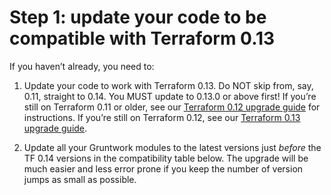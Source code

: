 # Step 1: update your code to be compatible with Terraform 0.13

If you haven’t already, you need to:

1.  Update your code to work with Terraform 0.13. Do NOT skip from, say, 0.11, straight to 0.14. You MUST update to
    0.13.0 or above first! If you’re still on Terraform 0.11 or older, see our
    [Terraform 0.12 upgrade guide](https://docs.gruntwork.io/guides/upgrading-to-tf12-tg19/) for instructions. If you’re
    still on Terraform 0.12, see our [Terraform 0.13
    upgrade guide](https://gruntwork.io/guides/upgrades/how-to-update-to-terraform-13/).

2.  Update all your Gruntwork modules to the latest versions just _before_ the TF 0.14 versions in the compatibility
    table below. The upgrade will be much easier and less error prone if you keep the number of version jumps as small
    as possible.


<!-- ##DOCS-SOURCER-START
{"sourcePlugin":"Local File Copier","hash":"a66675bcbe61a5b7156664e8106fa708"}
##DOCS-SOURCER-END -->
